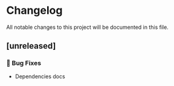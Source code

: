 # Changelog

All notable changes to this project will be documented in this file.

## [unreleased]

### 🐛 Bug Fixes

- Dependencies docs

<!-- generated by git-cliff -->
